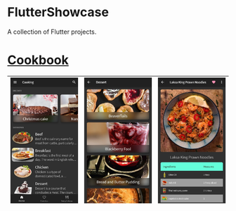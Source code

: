 # FlutterShowcase

A collection of Flutter projects.

# [Cookbook]

| ![cb1] | ![cb2] | ![cb3] |
| ------ | ------ | ------ |


[cookbook]: cookbook/
[cb1]: cookbook/screenshots/2.jpg
[cb2]: cookbook/screenshots/6.jpg
[cb3]: cookbook/screenshots/7.jpg
